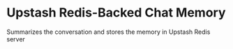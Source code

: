 # Upstash Redis-Backed Chat Memory

Summarizes the conversation and stores the memory in Upstash Redis server
